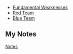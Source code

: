- [Fundamental Weaknesses](fundamental-weaknesses.md)
- [Red Team](red-team.md)
- [Blue Team](blue-team.md)
## My Notes
[Notes](attack-and-defence-techniques-notes.md)
